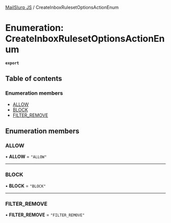 [MailSlurp JS](../README.md) / CreateInboxRulesetOptionsActionEnum

# Enumeration: CreateInboxRulesetOptionsActionEnum

**`export`**

## Table of contents

### Enumeration members

- [ALLOW](CreateInboxRulesetOptionsActionEnum.md#allow)
- [BLOCK](CreateInboxRulesetOptionsActionEnum.md#block)
- [FILTER\_REMOVE](CreateInboxRulesetOptionsActionEnum.md#filter_remove)

## Enumeration members

### ALLOW

• **ALLOW** = `"ALLOW"`

___

### BLOCK

• **BLOCK** = `"BLOCK"`

___

### FILTER\_REMOVE

• **FILTER\_REMOVE** = `"FILTER_REMOVE"`
